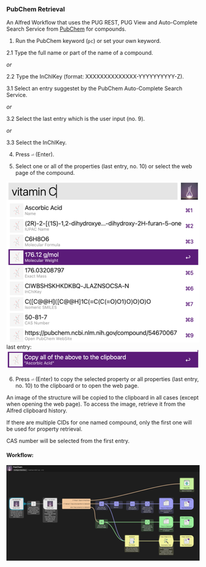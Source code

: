 ### PubChem Retrieval
An Alfred Workflow that uses the PUG REST, PUG View and Auto-Complete Search Service from 
[PubChem](https://pubchem.ncbi.nlm.nih.gov) for compounds. 

1. Run the PubChem keyword (`pc`) or set your own keyword.

2.1 Type the full name or part of the name of a compound.

*or*

2.2 Type the InChIKey (format: XXXXXXXXXXXXXX-YYYYYYYYYY-Z).

3.1 Select an entry suggestet by the PubChem Auto-Complete Search Service.    

*or*  

3.2 Select the last entry which is the user input (no. 9).

*or*

3.3 Select the InChIKey.



4. Press `⏎` (Enter).

5. Select one or all of the properties (last entry, no. 10) or select the web page of the compound.

![PubChem](images/2.png)    
last entry: 
![PubChem](images/3.png)

6. Press `⏎` (Enter) to copy the selected property or all properties (last entry, no. 10) to the clipboard or to open the web page.

An image of the structure will be copied to the clipboard in all cases (except when opening the web page). To access the image, retrieve it from the Alfred clipboard history.

If there are multiple CIDs for one named compound, only the first one will be used for property retrieval.

CAS number will be selected from the first entry.

#### Workflow:
![PubChem Workflow](images/workflow.png)
